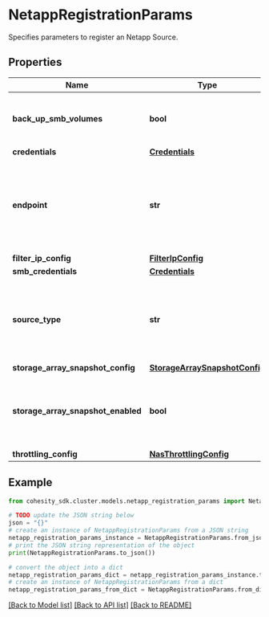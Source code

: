 # NetappRegistrationParams

Specifies parameters to register an Netapp Source.

## Properties

Name | Type | Description | Notes
------------ | ------------- | ------------- | -------------
**back_up_smb_volumes** | **bool** | Specifies whether or not to back up SMB Volumes. | [optional] 
**credentials** | [**Credentials**](Credentials.md) |  | 
**endpoint** | **str** | Specifies the Hostname or IP Address Endpoint for the Netapp Source. | 
**filter_ip_config** | [**FilterIpConfig**](FilterIpConfig.md) |  | [optional] 
**smb_credentials** | [**Credentials**](Credentials.md) |  | [optional] 
**source_type** | **str** | Specifies the Netapp source type. Can be either kCluster or kVServer (SVM). | 
**storage_array_snapshot_config** | [**StorageArraySnapshotConfig**](StorageArraySnapshotConfig.md) |  | [optional] 
**storage_array_snapshot_enabled** | **bool** | Specifies if storage array snapshot is enabled or not in the Source. | [optional] 
**throttling_config** | [**NasThrottlingConfig**](NasThrottlingConfig.md) |  | [optional] 

## Example

```python
from cohesity_sdk.cluster.models.netapp_registration_params import NetappRegistrationParams

# TODO update the JSON string below
json = "{}"
# create an instance of NetappRegistrationParams from a JSON string
netapp_registration_params_instance = NetappRegistrationParams.from_json(json)
# print the JSON string representation of the object
print(NetappRegistrationParams.to_json())

# convert the object into a dict
netapp_registration_params_dict = netapp_registration_params_instance.to_dict()
# create an instance of NetappRegistrationParams from a dict
netapp_registration_params_from_dict = NetappRegistrationParams.from_dict(netapp_registration_params_dict)
```
[[Back to Model list]](../README.md#documentation-for-models) [[Back to API list]](../README.md#documentation-for-api-endpoints) [[Back to README]](../README.md)


